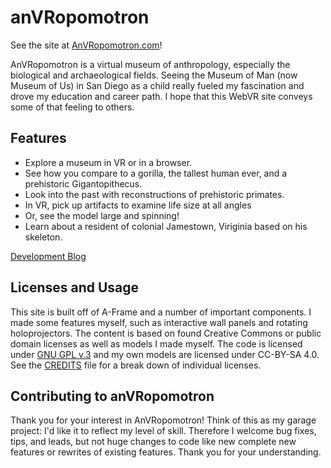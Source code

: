 # anVRopomotron
See the site at [AnVRopomotron.com](https://www.anvropomotron.com)!

AnVRopomotron is a virtual museum of anthropology, especially the biological and archaeological fields. Seeing the Museum of Man (now Museum of Us) in San Diego as a child really fueled my fascination and drove my education and career path. I hope that this WebVR site conveys some of that feeling to others.

## Features
* Explore a museum in VR or in a browser.
* See how you compare to a gorilla, the tallest human ever, and a prehistoric Gigantopithecus.
* Look into the past with reconstructions of prehistoric primates.
* In VR, pick up artifacts to examine life size at all angles
* Or, see the model large and spinning!
* Learn about a resident of colonial Jamestown, Viriginia based on his skeleton.

[Development Blog](https://keithcchan.com/tag/anvropomotron)

## Licenses and Usage
This site is built off of A-Frame and a number of important components. I made some features myself, such as interactive wall panels and rotating holoprojectors. The content is based on found Creative Commons or public domain licenses as well as models I made myself. The code is licensed under [GNU GPL v.3](LICENSE.md) and my own models are licensed under CC-BY-SA 4.0. See the [CREDITS](CREDITS.md) file for a break down of individual licenses.

## Contributing to anVRopomotron
Thank you for your interest in AnVRopomotron! Think of this as my garage project: I'd like it to reflect my level of skill. Therefore I welcome bug fixes, tips, and leads, but not huge changes to code like new complete new features or rewrites of existing features. Thank you for your understanding. 